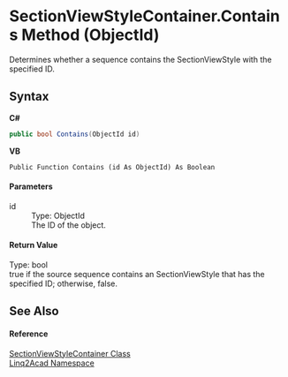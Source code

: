 # SectionViewStyleContainer.Contains Method (ObjectId)
 

Determines whether a sequence contains the SectionViewStyle with the specified ID.

## Syntax

**C#**<br />
``` C#
public bool Contains(ObjectId id)
```

**VB**<br />
``` VB
Public Function Contains (id As ObjectId) As Boolean
```


#### Parameters
<dl><dt>id</dt><dd>Type: ObjectId<br />The ID of the object.</dd></dl>

#### Return Value
Type: bool<br />true if the source sequence contains an SectionViewStyle that has the specified ID; otherwise, false.

## See Also


#### Reference
<a href="T_Linq2Acad_SectionViewStyleContainer.md">SectionViewStyleContainer Class</a><br /><a href="N_Linq2Acad.md">Linq2Acad Namespace</a><br />
